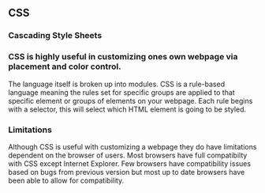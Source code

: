 ## CSS


### Cascading Style Sheets

### CSS is highly useful in customizing ones own webpage via placement and color control.
The language itself is broken up into modules.
CSS is a rule-based language meaning the rules set for specific groups are applied to that specific element or groups of elements on your webpage.
Each rule begins with a selector, this will select which HTML element is going to be styled.

### Limitations

Although CSS is useful with customizing a webpage they do have limitations dependent on the browser of users.
Most browsers have full compatibilty  with CSS except Internet Explorer.
Few browsers have compatibility issues based on bugs from previous version but most up to date browsers have been able to allow for compatibility.
